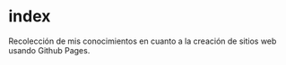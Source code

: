 # index



Recolección de mis conocimientos en cuanto a la creación de sitios web usando Github Pages.

